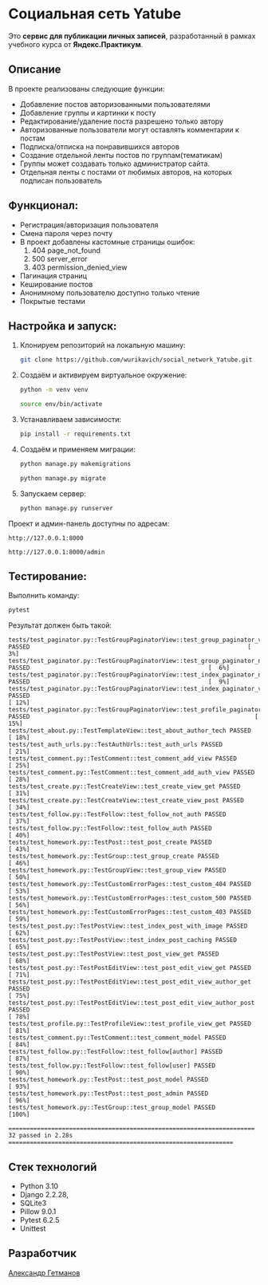 # Социальная сеть Yatube
Это **сервис для публикации личных записей**, разработанный в рамках учебного 
курса от **Яндекс.Практикум**. 

## Описание
В проекте реализованы следующие функции:

- Добавление постов авторизованными пользователями
- Добавление группы и картинки к посту
- Редактирование/удаление поста разрешено только автору
- Авторизованные пользователи могут оставлять комментарии к постам
- Подписка/отписка на понравившихся авторов
- Создание отдельной ленты постов по группам(тематикам)
- Группы может создавать только администратор сайта.
- Отдельная ленты с постами от любимых авторов, на которых подписан пользователь

## Функционал:
- Регистрация/авторизация пользователя
- Смена пароля через почту
- В проект добавлены кастомные страницы ошибок:
  1. 404 page_not_found 
  2. 500 server_error
  3. 403 permission_denied_view
- Пагинация страниц
- Кеширование постов
- Анонимному пользователю доступно только чтение
- Покрытые тестами

## Настройка и запуск:
1. Клонируем репозиторий на локальную машину:
   ```bash
   git clone https://github.com/wurikavich/social_network_Yatube.git
   ```
2. Создаём и активируем виртуальное окружение:
   ```bash
   python -m venv venv
   
   source env/bin/activate
   ```
3. Устанавливаем зависимости:
   ```bash
   pip install -r requirements.txt
   ```
4. Создаём и применяем миграции:
   ```bash
   python manage.py makemigrations
   
   python manage.py migrate
   ```
5. Запускаем сервер:
   ```bash
   python manage.py runserver
   ```
Проект и админ-панель доступны по адресам:
   ```
  http://127.0.0.1:8000

  http://127.0.0.1:8000/admin
   ```
## Тестирование:
Выполнить команду:
   ```bash
   pytest
   ```
Результат должен быть такой:
```
tests/test_paginator.py::TestGroupPaginatorView::test_group_paginator_view_get PASSED                                                             [  3%]
tests/test_paginator.py::TestGroupPaginatorView::test_group_paginator_not_in_context_view PASSED                                                  [  6%]
tests/test_paginator.py::TestGroupPaginatorView::test_index_paginator_not_in_view_context PASSED                                                  [  9%]
tests/test_paginator.py::TestGroupPaginatorView::test_index_paginator_view PASSED                                                                 [ 12%]
tests/test_paginator.py::TestGroupPaginatorView::test_profile_paginator_view PASSED                                                               [ 15%]
tests/test_about.py::TestTemplateView::test_about_author_tech PASSED                                                                              [ 18%]
tests/test_auth_urls.py::TestAuthUrls::test_auth_urls PASSED                                                                                      [ 21%]
tests/test_comment.py::TestComment::test_comment_add_view PASSED                                                                                  [ 25%]
tests/test_comment.py::TestComment::test_comment_add_auth_view PASSED                                                                             [ 28%]
tests/test_create.py::TestCreateView::test_create_view_get PASSED                                                                                 [ 31%]
tests/test_create.py::TestCreateView::test_create_view_post PASSED                                                                                [ 34%]
tests/test_follow.py::TestFollow::test_follow_not_auth PASSED                                                                                     [ 37%]
tests/test_follow.py::TestFollow::test_follow_auth PASSED                                                                                         [ 40%]
tests/test_homework.py::TestPost::test_post_create PASSED                                                                                         [ 43%]
tests/test_homework.py::TestGroup::test_group_create PASSED                                                                                       [ 46%]
tests/test_homework.py::TestGroupView::test_group_view PASSED                                                                                     [ 50%]
tests/test_homework.py::TestCustomErrorPages::test_custom_404 PASSED                                                                              [ 53%]
tests/test_homework.py::TestCustomErrorPages::test_custom_500 PASSED                                                                              [ 56%]
tests/test_homework.py::TestCustomErrorPages::test_custom_403 PASSED                                                                              [ 59%]
tests/test_post.py::TestPostView::test_index_post_with_image PASSED                                                                               [ 62%]
tests/test_post.py::TestPostView::test_index_post_caching PASSED                                                                                  [ 65%]
tests/test_post.py::TestPostView::test_post_view_get PASSED                                                                                       [ 68%]
tests/test_post.py::TestPostEditView::test_post_edit_view_get PASSED                                                                              [ 71%]
tests/test_post.py::TestPostEditView::test_post_edit_view_author_get PASSED                                                                       [ 75%]
tests/test_post.py::TestPostEditView::test_post_edit_view_author_post PASSED                                                                      [ 78%]
tests/test_profile.py::TestProfileView::test_profile_view_get PASSED                                                                              [ 81%]
tests/test_comment.py::TestComment::test_comment_model PASSED                                                                                     [ 84%]
tests/test_follow.py::TestFollow::test_follow[author] PASSED                                                                                      [ 87%]
tests/test_follow.py::TestFollow::test_follow[user] PASSED                                                                                        [ 90%]
tests/test_homework.py::TestPost::test_post_model PASSED                                                                                          [ 93%]
tests/test_homework.py::TestPost::test_post_admin PASSED                                                                                          [ 96%]
tests/test_homework.py::TestGroup::test_group_model PASSED                                                                                        [100%]

===================================================================== 32 passed in 2.28s ===============================================================

```
## Стек технологий
- Python 3.10 
- Django 2.2.28,
- SQLite3
- Pillow 9.0.1 
- Pytest 6.2.5
- Unittest



## Разработчик
[Александр Гетманов](https://github.com/wurikavich)

